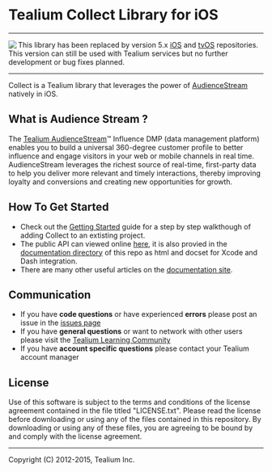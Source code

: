 # Tealium Collect Library for iOS

**********************
<img align="left" src="https://res.cloudinary.com/dfpz40r7j/image/upload/v1479312678/warning-icon-60_yd8bwd.png"> This library has been replaced by version 5.x [iOS](https://github.com/tealium/tealium-ios) and [tvOS](https://github.com/tealium/tealium-tvos) repositories. This version can still be used with Tealium services but no further development or bug fixes planned.
**********************

Collect is a Tealium library that leverages the power of [AudienceStream](http://tealium.com/products/audiencestream/) natively in iOS.

## What is Audience Stream ?

The [Tealium AudienceStream](http://tealium.com/resources/tealium-audiencestream/)™ Influence DMP (data management platform) enables you to build a universal 360-degree customer profile to better influence and engage visitors in your web or mobile channels in real time. AudienceStream leverages the richest source of real-time, first-party data to help you deliver more relevant and timely interactions, thereby improving loyalty and conversions and creating new opportunities for growth.

## How To Get Started

* Check out the [Getting Started](http://tealium.github.io/collect-ios/getting-started.html) guide for a step by step walkthough of adding Collect to an extisting project.  
* The public API can viewed online [here](http://tealium.github.io/collect-ios/documentation/html/), it is also provied in the [documentation directory](/tree/master/documentation) of this repo as html and docset for Xcode and Dash integration.
* There are many other useful articles on the [documentation site](http://tealium.github.io/collect-ios).

## Communication

* If you have **code questions** or have experienced **errors** please post an issue in the [issues page](../../issues)
* If you have **general questions** or want to network with other users please visit the [Tealium Learning Community](https://community.tealiumiq.com)
* If you have **account specific questions** please contact your Tealium account manager

## License

Use of this software is subject to the terms and conditions of the license agreement contained in the file titled "LICENSE.txt".  Please read the license before downloading or using any of the files contained in this repository. By downloading or using any of these files, you are agreeing to be bound by and comply with the license agreement.


---
Copyright (C) 2012-2015, Tealium Inc.
